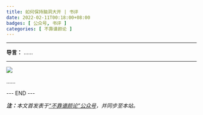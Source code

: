 ```yaml
---
title: 如何保持脑洞大开 | 书评
date: 2022-02-11T00:18:00+08:00
badges: [ 公众号, 书评 ]
categories: [ 不靠谱颜论 ]
---
```


---

**导言：** ……

---

<img src="/images/2020-06-29/code.png" style="max-width:300px"/>

……

<div class="p-5 text-center">--- END ---</div>

<i><b>注：</b>本文首发表于[“不靠谱颜论”公众号](https://mp.weixin.qq.com/s/xxx)，并同步至本站。</i>
